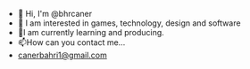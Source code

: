- 👋 Hi, I'm @bhrcaner
- 👀 I am interested in games, technology, design and software
- 🌱I am currently learning and producing.
- 📫How can you contact me...
- canerbahri1@gmail.com
